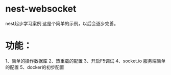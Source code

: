# nest-websocket
nest起步学习案例
这是个简单的示例，以后会逐步完善。
# 功能： 
1、简单的操作数据库
2、热重载的配置
3、开启F5调试
4、socket.io 服务端简单的配置
5、docker的初步配置
